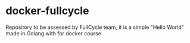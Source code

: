 # docker-fullcycle
Repository to be assessed by FullCycle team, it is a simple "Hello World" made in Golang with for docker course 
